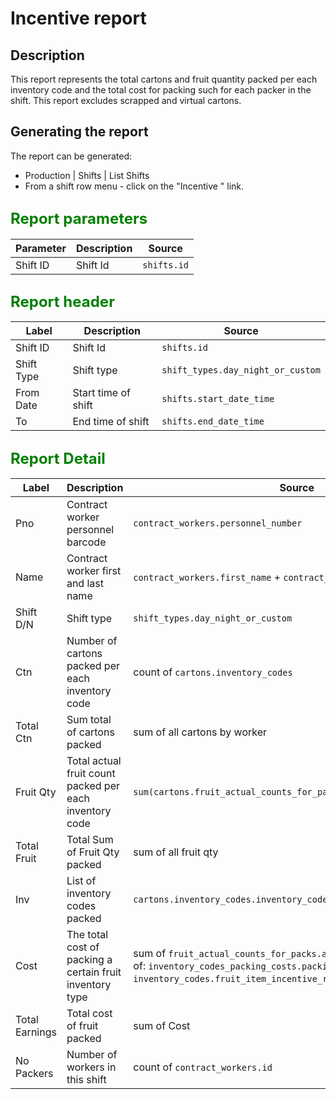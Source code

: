 # Incentive report

## Description
This report represents the total cartons and fruit quantity packed per each  inventory code
and the total cost  for packing such for each packer in the shift.
This report excludes scrapped and virtual cartons.


## Generating the report
The report can be generated:

* Production | Shifts | List Shifts
* From a shift row menu  - click on the "Incentive " link.


## <font color="green" font size = "5">Report parameters</font>
| Parameter | Description | Source |
| ----- | ----------- | ------ |
|  Shift ID  |Shift Id | `shifts.id` |
## <font color="green" font size = "5">Report header</font>
| Label | Description | Source |
| ----- | ----------- | ------ |
|  Shift ID  |Shift Id | `shifts.id` |
|  Shift Type | Shift type| `shift_types.day_night_or_custom` |
|  From Date |Start time of shift | `shifts.start_date_time` |
|  To |End time of shift | `shifts.end_date_time` |
## <font color="green" font size = "5">Report Detail</font>
| Label | Description | Source                                                                                                                                                                                   |
| ----- | ----------- |------------------------------------------------------------------------------------------------------------------------------------------------------------------------------------------|
|  Pno |Contract worker personnel barcode | `contract_workers.personnel_number`                                                                                                                                                      |
|  Name |Contract worker first and last name | `contract_workers.first_name`  +  `contract_workers.last_name`                                                                                                                           |
|  Shift D/N |Shift type| `shift_types.day_night_or_custom`                                                                                                                                                        |
|  Ctn |Number of cartons  packed  per each inventory code| count of `cartons.inventory_codes`                                                                                                                                                       |
|  Total Ctn |Sum total of cartons packed  | sum of all cartons by worker                                                                                                                                                             |
|  Fruit Qty |Total actual fruit count  packed  per each inventory code | `sum(cartons.fruit_actual_counts_for_packs.actual_count_for_pack)`                                                                                                                       |
|  Total Fruit |Total Sum of  Fruit Qty packed| sum of all fruit qty                                                                                                                                                                     |
|  Inv | List of inventory codes packed | `cartons.inventory_codes.inventory_code`                                                                                                                                                 | 
|  Cost |The total cost of packing  a certain fruit inventory type | sum of  `fruit_actual_counts_for_packs.actual_count_for_pack` * first of: `inventory_codes_packing_costs.packing_cost`  or  `inventory_codes.fruit_item_incentive_rate` that has a value |
|  Total Earnings |Total cost of fruit packed | sum of Cost                                                                                                                                                                              |
|  No Packers | Number of workers in this shift| count of `contract_workers.id`                                                                                                                                                           | 
